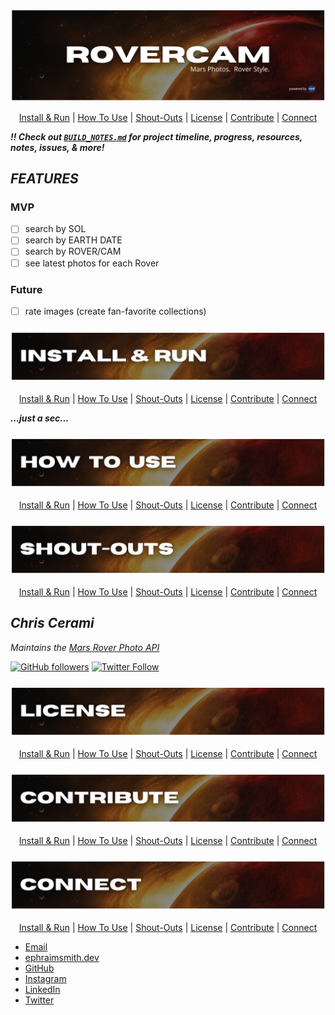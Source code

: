<div align='center'>

![rovercam readme graphic](./assets/readme/title.png)

</div>

<div align='center'>

[Install & Run](#install) | [How To Use](#use) | [Shout-Outs](#shout-outs) | [License](#license) | [Contribute](#contribute) | [Connect](#connect)

</div>

**_:bangbang: Check out [`BUILD_NOTES.md`](https://github.com/ephraimsmithdev/alstr/blob/prod/BUILD_NOTES.md) for project timeline, progress, resources, notes, issues, & more!_**

## **_FEATURES_**

### **MVP**

- [ ] search by SOL
- [ ] search by EARTH DATE
- [ ] search by ROVER/CAM
- [ ] see latest photos for each Rover

### **Future**

- [ ] rate images (create fan-favorite collections)

<h3 id='install' align='center'>

![rovercam readme graphic](./assets/readme/install.png)

</h3>

<div align='center'>

[Install & Run](#install) | [How To Use](#use) | [Shout-Outs](#shout-outs) | [License](#license) | [Contribute](#contribute) | [Connect](#connect)

</div>

**_...just a sec..._**

<h3 id='use' align='center'>

![rovercam readme graphic](./assets/readme/use.png)

</h3>

<div align='center'>

[Install & Run](#install) | [How To Use](#use) | [Shout-Outs](#shout-outs) | [License](#license) | [Contribute](#contribute) | [Connect](#connect)

</div>

<h3 id='shout-outs' align='center'>

![rovercam readme graphic](./assets/readme/shout-outs.png)

</h3>

<div align='center'>

[Install & Run](#install) | [How To Use](#use) | [Shout-Outs](#shout-outs) | [License](#license) | [Contribute](#contribute) | [Connect](#connect)

</div>

## **_Chris Cerami_**

_Maintains the [Mars Rover Photo API](https://github.com/chrisccerami/mars-photo-api)_

[![GitHub followers](https://img.shields.io/github/followers/chrisccerami?label=Follow&style=social)](https://github.com/chrisccerami)
[![Twitter Follow](https://img.shields.io/twitter/follow/chrisccerami?label=Follow&style=social)](https://twitter.com/chrisccerami)

<h3 id='license' align='center'>

![rovercam readme graphic](./assets/readme/license.png)

</h3>

<div align='center'>

[Install & Run](#install) | [How To Use](#use) | [Shout-Outs](#shout-outs) | [License](#license) | [Contribute](#contribute) | [Connect](#connect)

</div>

<h3 id='contribute' align='center'>

![rovercam readme graphic](./assets/readme/contribute.png)

</h3>

<div align='center'>

[Install & Run](#install) | [How To Use](#use) | [Shout-Outs](#shout-outs) | [License](#license) | [Contribute](#contribute) | [Connect](#connect)

</div>

<h3 id='connect' align='center'>

![rovercam readme graphic](./assets/readme/connect.png)

</h3>

<div align='center'>

[Install & Run](#install) | [How To Use](#use) | [Shout-Outs](#shout-outs) | [License](#license) | [Contribute](#contribute) | [Connect](#connect)

</div>

- [Email](mailto:github@modevx.com)
- [ephraimsmith.dev](https://ephraimsmith.dev)
- [GitHub](https://github.com/ephraimsmithdev)
- [Instagram](https://instagram.com/ephraimsmithdev)
- [LinkedIn](https://linkedin.com/in/ephraimsmithdev)
- [Twitter](https://twitter.com/ephraimsmithdev)
